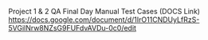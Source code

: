 Project 1 & 2 QA Final Day Manual Test Cases (DOCS Link)
https://docs.google.com/document/d/1IrO11CNDUyLfRzS-5VGilNrw8NZsG9FUFdvAVDu-0c0/edit
